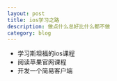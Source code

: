```yaml
---
layout: post
title: ios学习之路
description: 做点什么总好比什么都不做
category: blog
---
```



- 学习斯坦福的ios课程  
- 阅读苹果官网课程  
- 开发一个简易客户端 



